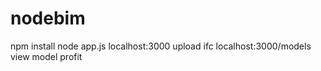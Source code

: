 # nodebim

npm install
node app.js
localhost:3000 upload ifc
localhost:3000/models view model
profit
